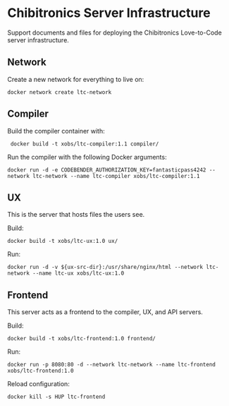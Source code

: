 Chibitronics Server Infrastructure
===========================

Support documents and files for deploying the Chibitronics Love-to-Code
server infrastructure.

Network
-------

Create a new network for everything to live on:

    docker network create ltc-network

Compiler
--------

Build the compiler container with:

     docker build -t xobs/ltc-compiler:1.1 compiler/

Run the compiler with the following Docker arguments:

    docker run -d -e CODEBENDER_AUTHORIZATION_KEY=fantasticpass4242 --network ltc-network --name ltc-compiler xobs/ltc-compiler:1.1


UX
------

This is the server that hosts files the users see.

Build:

    docker build -t xobs/ltc-ux:1.0 ux/

Run:

    docker run -d -v ${ux-src-dir}:/usr/share/nginx/html --network ltc-network --name ltc-ux xobs/ltc-ux:1.0


Frontend
---------

This server acts as a frontend to the compiler, UX, and API servers.

Build:

    docker build -t xobs/ltc-frontend:1.0 frontend/

Run:

    docker run -p 8080:80 -d --network ltc-network --name ltc-frontend xobs/ltc-frontend:1.0

Reload configuration:

    docker kill -s HUP ltc-frontend